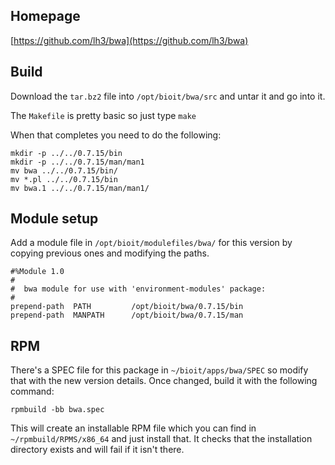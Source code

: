 ## Homepage

[https://github.com/lh3/bwa](https://github.com/lh3/bwa)

## Build

Download the `tar.bz2` file into `/opt/bioit/bwa/src` and untar it and go into it.

The `Makefile` is pretty basic so just type `make`

When that completes you need to do the following:

    mkdir -p ../../0.7.15/bin
    mkdir -p ../../0.7.15/man/man1
    mv bwa ../../0.7.15/bin/
    mv *.pl ../../0.7.15/bin
    mv bwa.1 ../../0.7.15/man/man1/

## Module setup

Add a module file in `/opt/bioit/modulefiles/bwa/` for this version by copying previous ones and modifying the paths.

    #%Module 1.0
    #
    #  bwa module for use with 'environment-modules' package:
    #
    prepend-path  PATH         /opt/bioit/bwa/0.7.15/bin
    prepend-path  MANPATH      /opt/bioit/bwa/0.7.15/man

## RPM

There's a SPEC file for this package in `~/bioit/apps/bwa/SPEC` so modify that with the new version details. Once changed, build it with the following command:

    rpmbuild -bb bwa.spec

This will create an installable RPM file which you can find in `~/rpmbuild/RPMS/x86_64` and just install that. It checks that the installation directory exists and will fail if it isn't there.
